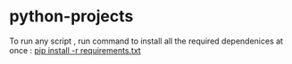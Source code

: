 # python-projects

To run any script , run command to install all the required dependenices at once : <ins>pip install -r requirements.txt<ins>

